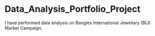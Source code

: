 # Data_Analysis_Portfolio_Project
I have performed data analysis on Bangles International Jewellary (BIJ) Market Campaign.
